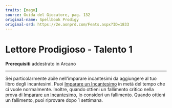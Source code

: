 ```yaml
---
traits: [mago]
source: Guida del Giocatore, pag. 132
original-name: Spellbook Prodigy
original-srd: https://2e.aonprd.com/Feats.aspx?ID=1833
---
```


# Lettore Prodigioso - Talento 1

**Prerequisiti** addestrato in Arcano

---

Sei particolarmente abile nell'imparare incantesimi da aggiungere al tuo libro
degli incantesimi. Puoi
[Imparare un Incantesimo](/azioni/imparare-un-incantesimo) in metà del tempo che
ci vuole normalmente. Inoltre, quando ottieni un fallimento critico nella prova
di [Imparare un Incantesimo](/azioni/imparare-un-incantesimo), lo consideri un
fallimento. Quando ottieni un fallimento, puoi riprovare dopo 1 settimana.
